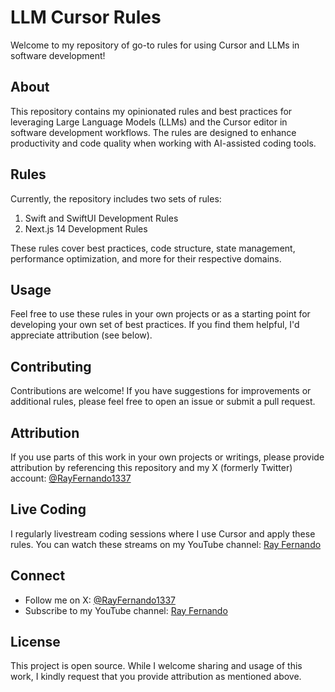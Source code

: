 # LLM Cursor Rules

Welcome to my repository of go-to rules for using Cursor and LLMs in software development!

## About

This repository contains my opinionated rules and best practices for leveraging Large Language Models (LLMs) and the Cursor editor in software development workflows. The rules are designed to enhance productivity and code quality when working with AI-assisted coding tools.

## Rules

Currently, the repository includes two sets of rules:

1. Swift and SwiftUI Development Rules
2. Next.js 14 Development Rules

These rules cover best practices, code structure, state management, performance optimization, and more for their respective domains.

## Usage

Feel free to use these rules in your own projects or as a starting point for developing your own set of best practices. If you find them helpful, I'd appreciate attribution (see below).

## Contributing

Contributions are welcome! If you have suggestions for improvements or additional rules, please feel free to open an issue or submit a pull request.

## Attribution

If you use parts of this work in your own projects or writings, please provide attribution by referencing this repository and my X (formerly Twitter) account: [@RayFernando1337](https://x.com/RayFernando1337)

## Live Coding

I regularly livestream coding sessions where I use Cursor and apply these rules. You can watch these streams on my YouTube channel: [Ray Fernando](https://youtube.com/@RayFernando1337)

## Connect

- Follow me on X: [@RayFernando1337](https://x.com/RayFernando1337)
- Subscribe to my YouTube channel: [Ray Fernando](https://youtube.com/@RayFernando1337)

## License

This project is open source. While I welcome sharing and usage of this work, I kindly request that you provide attribution as mentioned above.
